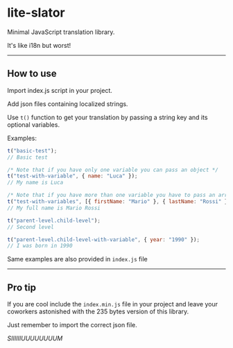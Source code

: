 # lite-slator

Minimal JavaScript translation library.

It's like i18n but worst!

---

## How to use

Import index.js script in your project.

Add json files containing localized strings.

Use `t()` function to get your translation by passing a string key and its optional variables.

Examples:

```js
t("basic-test");
// Basic test
```

```js
/* Note that if you have only one variable you can pass an object */
t("test-with-variable", { name: "Luca" });
// My name is Luca
```

```js
/* Note that if you have more than one variable you have to pass an array of objects */
t("test-with-variables", [{ firstName: "Mario" }, { lastName: "Rossi" }]);
// My full name is Mario Rossi
```

```js
t("parent-level.child-level");
// Second level
```

```js
t("parent-level.child-level-with-variable", { year: "1990" });
// I was born in 1990
```

Same examples are also provided in `index.js` file

---

## Pro tip

If you are cool include the `index.min.js` file in your project and leave your coworkers astonished with the 235 bytes version of this library.

Just remember to import the correct json file.

<i>SIIIIIIUUUUUUUUM</i>
